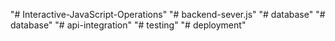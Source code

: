 "# Interactive-JavaScript-Operations" 
"# backend-sever.js" 
"# database" 
"# database" 
"# api-integration" 
"# testing" 
"# deployment" 
